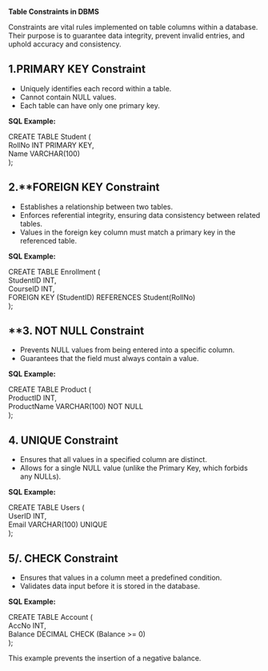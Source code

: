 **Table Constraints in DBMS**

Constraints are vital rules implemented on table columns within a database. Their purpose is to guarantee data integrity, prevent invalid entries, and uphold accuracy and consistency.

## **1.PRIMARY KEY Constraint**

* Uniquely identifies each record within a table.  
* Cannot contain NULL values.  
* Each table can have only one primary key.

**SQL Example:**

CREATE TABLE Student (  
RollNo INT PRIMARY KEY,  
Name VARCHAR(100)  
);

## 2.**FOREIGN KEY **Constraint**

* Establishes a relationship between two tables.  
* Enforces referential integrity, ensuring data consistency between related tables.  
* Values in the foreign key column must match a primary key in the referenced table.

**SQL Example:**

CREATE TABLE Enrollment (  
StudentID INT,  
CourseID INT,  
FOREIGN KEY (StudentID) REFERENCES Student(RollNo)  
);

## **3. NOT NULL **Constraint**

* Prevents NULL values from being entered into a specific column.  
* Guarantees that the field must always contain a value.

**SQL Example:**

CREATE TABLE Product (  
ProductID INT,  
ProductName VARCHAR(100) NOT NULL  
);

## **4. UNIQUE Constraint**

* Ensures that all values in a specified column are distinct.  
* Allows for a single NULL value (unlike the Primary Key, which forbids any NULLs).


**SQL Example:**

CREATE TABLE Users (  
UserID INT,  
Email VARCHAR(100) UNIQUE  
);

## **5/. CHECK Constraint**

* Ensures that values in a column meet a predefined condition.  
* Validates data input before it is stored in the database.

**SQL Example:**

CREATE TABLE Account (  
AccNo INT,  
Balance DECIMAL CHECK (Balance \>= 0\)  
);

This example prevents the insertion of a negative balance.  
